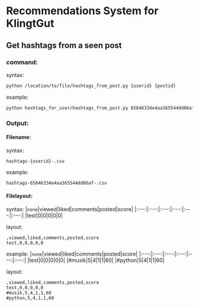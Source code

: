 # Recommendations System for KlingtGut
## Get hashtags from a seen post
### command:

syntax: 
```bash
python /location/to/file/hashtags_from_post.py {userid} {postid}
```

example: 
```bash
python hashtags_for_user/hashtags_from_post.py 65846334e4aa365544dd06af 65b111bdd0ba272101646dad
```

### Output:
#### Filename:
syntax:
```
hashtags-{userid}-.csv
```

example:
```
hashtags-65846334e4aa365544dd06af-.csv
```
#### Filelayout:
syntax:
|`none`|viewed|liked|comments|posted|score|
|:---:|:---:|:---:|:---:|:---:|:---:|
|test|0|0|0|0|0|

layout:
```
,viewed,liked,comments,posted,score
test,0,0,0,0,0
```

example:
|`none`|viewed|liked|comments|posted|score|
|:---:|:---:|:---:|:---:|:---:|:---:|
|test|0|0|0|0|0|
|#musik|5|4|1|1|60|
|#python|5|4|1|1|60|

layout:
```
,viewed,liked,comments,posted,score
test,0,0,0,0,0
#musik,5,4,1,1,60
#python,5,4,1,1,60
```
